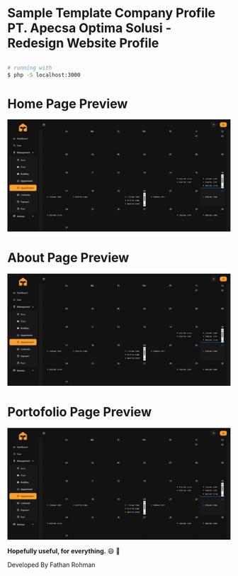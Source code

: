 # Sample Template Company Profile PT. Apecsa Optima Solusi - Redesign Website Profile
##
``` bash
# running with
$ php -S localhost:3000
```
##
# Home Page Preview
![alt text](SWD/appointment_calendar.png)

# About Page Preview
![alt text](SWD/appointment_calendar.png)
# Portofolio Page Preview
![alt text](SWD/appointment_calendar.png)


**Hopefully useful, for everything.** :smile: :punch:

Developed By Fathan Rohman
